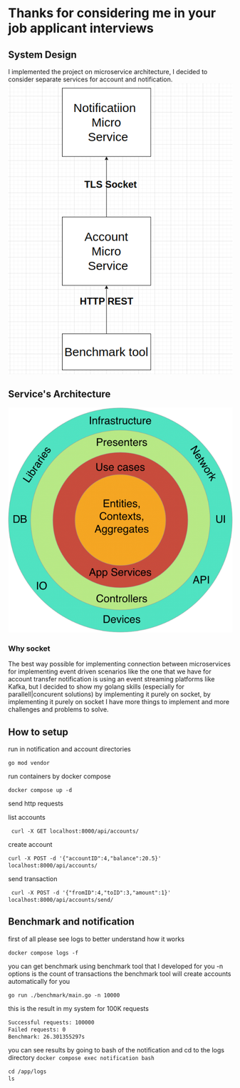# Thanks for considering me in your job applicant interviews 

## System Design 
I implemented the project on microservice architecture, I decided to consider separate services
for account and notification.<br>
![design.png](design.png)
## Service's Architecture 
![architecture.png](https://github.com/mahdimehrabi/account-notification/blob/main/architecture.png)

### Why socket 
The best way possible for implementing connection between microservices
for implementing event driven 
scenarios like the one that we have for account transfer notification
is using an event streaming platforms like Kafka, 
but I decided to show my golang skills (especially for parallell|concurent solutions) by implementing it purely on socket, by implementing it purely on socket I have more things to implement and more
challenges and problems to solve. 

## How to setup
run in notification and account directories 
```
go mod vendor 
```

run containers by docker compose 
```
docker compose up -d
```

send http requests

list accounts
```
 curl -X GET localhost:8000/api/accounts/ 
```
create account
```
curl -X POST -d '{"accountID":4,"balance":20.5}' localhost:8000/api/accounts/
```

send transaction 
```
 curl -X POST -d '{"fromID":4,"toID":3,"amount":1}' localhost:8000/api/accounts/send/
```
## Benchmark and notification 
first of all please see logs to better understand how it works
```
docker compose logs -f 
```

you can get benchmark using benchmark tool that I developed for you -n options is the
count of transactions the benchmark tool will create accounts automatically for you
```
go run ./benchmark/main.go -n 10000
```

this is the result in my system for 100K requests
```
Successful requests: 100000
Failed requests: 0
Benchmark: 26.301355297s 
```

you can see results by going to bash of the notification and cd to the logs directory
```docker compose exec notification bash```
```
cd /app/logs
ls
```
